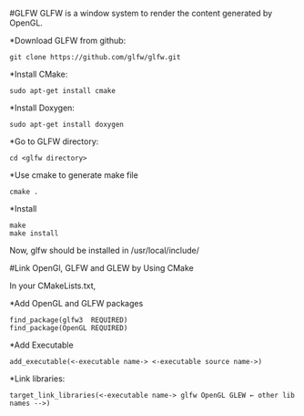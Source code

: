 #GLFW
GLFW is a window system to render the content generated by OpenGL.

*Download GLFW from github:
```
git clone https://github.com/glfw/glfw.git
```
*Install CMake:
```
sudo apt-get install cmake
```
*Install Doxygen:
```
sudo apt-get install doxygen
```
*Go to GLFW directory:
```
cd <glfw directory>
```
*Use cmake to generate make file
```
cmake .
```
*Install
```
make
make install
```
Now, glfw should be installed in /usr/local/include/


#Link OpenGl, GLFW and GLEW by Using CMake

In your CMakeLists.txt,

*Add OpenGL and GLFW packages
```
find_package(glfw3  REQUIRED)
find_package(OpenGL REQUIRED)
```
*Add Executable
```
add_executable(<-executable name-> <-executable source name->)
```
*Link libraries:
```
target_link_libraries(<-executable name-> glfw OpenGL GLEW ← other lib names -->)
```
